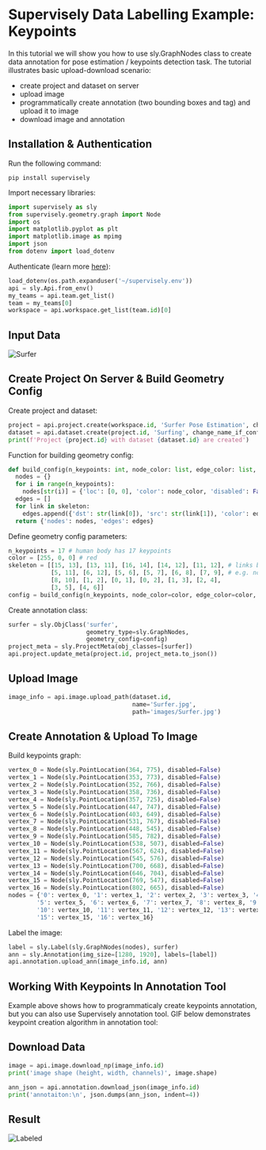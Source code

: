 # Supervisely Data Labelling Example: Keypoints

In this tutorial we will show you how to use sly.GraphNodes class to create data annotation for pose estimation / keypoints detection task. The tutorial illustrates basic upload-download scenario:

* create project and dataset on server
* upload image
* programmatically create annotation (two bounding boxes and tag) and upload it to image
* download image and annotation

## Installation & Authentication

Run the following command:
```
pip install supervisely
```

Import necessary libraries:

```python
import supervisely as sly
from supervisely.geometry.graph import Node
import os
import matplotlib.pyplot as plt
import matplotlib.image as mpimg
import json
from dotenv import load_dotenv
```

Authenticate (learn more [here](https://developer.supervise.ly/getting-started/first-steps/basics-of-authentication)):
```python
load_dotenv(os.path.expanduser('~/supervisely.env'))
api = sly.Api.from_env()
my_teams = api.team.get_list()
team = my_teams[0]
workspace = api.workspace.get_list(team.id)[0]
```

## Input Data
![Surfer](https://user-images.githubusercontent.com/91027877/211779545-83935382-b8a2-49cb-9156-3ce07f902399.jpg)

## Create Project On Server & Build Geometry Config

Create project and dataset:
```python
project = api.project.create(workspace.id, 'Surfer Pose Estimation', change_name_if_conflict=True)
dataset = api.dataset.create(project.id, 'Surfing', change_name_if_conflict=True)
print(f'Project {project.id} with dataset {dataset.id} are created')
```

Function for building geometry config:
```python
def build_config(n_keypoints: int, node_color: list, edge_color: list, skeleton: list):
  nodes = {}
  for i in range(n_keypoints):
    nodes[str(i)] = {'loc': [0, 0], 'color': node_color, 'disabled': False}
  edges = []
  for link in skeleton:
    edges.append({'dst': str(link[0]), 'src': str(link[1]), 'color': edge_color})
  return {'nodes': nodes, 'edges': edges}
```

Define geometry config parameters:
```python
n_keypoints = 17 # human body has 17 keypoints
color = [255, 0, 0] # red
skeleton = [[15, 13], [13, 11], [16, 14], [14, 12], [11, 12], # links between nodes
            [5, 11], [6, 12], [5, 6], [5, 7], [6, 8], [7, 9], # e.g. node 5 is linked to node 11
            [8, 10], [1, 2], [0, 1], [0, 2], [1, 3], [2, 4],
            [3, 5], [4, 6]]
config = build_config(n_keypoints, node_color=color, edge_color=color, skeleton=skeleton)
```

Create annotation class:
```python
surfer = sly.ObjClass('surfer',
                      geometry_type=sly.GraphNodes,
                      geometry_config=config)
project_meta = sly.ProjectMeta(obj_classes=[surfer])
api.project.update_meta(project.id, project_meta.to_json())
```

## Upload Image
```python
image_info = api.image.upload_path(dataset.id,
                                   name='Surfer.jpg',
                                   path='images/Surfer.jpg')
```
 
 ## Create Annotation & Upload To Image
 
 Build keypoints graph:
 ```python
 vertex_0 = Node(sly.PointLocation(364, 775), disabled=False)
vertex_1 = Node(sly.PointLocation(353, 773), disabled=False)
vertex_2 = Node(sly.PointLocation(352, 766), disabled=False)
vertex_3 = Node(sly.PointLocation(358, 736), disabled=False)
vertex_4 = Node(sly.PointLocation(357, 725), disabled=False)
vertex_5 = Node(sly.PointLocation(447, 747), disabled=False)
vertex_6 = Node(sly.PointLocation(403, 649), disabled=False)
vertex_7 = Node(sly.PointLocation(531, 767), disabled=False)
vertex_8 = Node(sly.PointLocation(448, 545), disabled=False)
vertex_9 = Node(sly.PointLocation(585, 782), disabled=False)
vertex_10 = Node(sly.PointLocation(538, 507), disabled=False)
vertex_11 = Node(sly.PointLocation(567, 624), disabled=False)
vertex_12 = Node(sly.PointLocation(545, 576), disabled=False)
vertex_13 = Node(sly.PointLocation(700, 668), disabled=False)
vertex_14 = Node(sly.PointLocation(646, 704), disabled=False)
vertex_15 = Node(sly.PointLocation(769, 547), disabled=False)
vertex_16 = Node(sly.PointLocation(802, 665), disabled=False)
nodes = {'0': vertex_0, '1': vertex_1, '2': vertex_2, '3': vertex_3, '4': vertex_4,
         '5': vertex_5, '6': vertex_6, '7': vertex_7, '8': vertex_8, '9': vertex_9,
         '10': vertex_10, '11': vertex_11, '12': vertex_12, '13': vertex_13, '14': vertex_14,
         '15': vertex_15, '16': vertex_16}
```
Label the image:
```python
label = sly.Label(sly.GraphNodes(nodes), surfer)
ann = sly.Annotation(img_size=[1280, 1920], labels=[label])
api.annotation.upload_ann(image_info.id, ann)
```

## Working With Keypoints In Annotation Tool

Example above shows how to programmaticaly create keypoints annotation, but you can also use Supervisely annotation tool.
GIF below demonstrates keypoint creation algorithm in annotation tool:

## Download Data

```python
image = api.image.download_np(image_info.id)
print('image shape (height, width, channels)', image.shape)

ann_json = api.annotation.download_json(image_info.id) 
print('annotaiton:\n', json.dumps(ann_json, indent=4))
```

## Result

![Labeled](https://user-images.githubusercontent.com/91027877/211782477-fa09bfbb-82b3-47ba-b86e-0187726e294f.jpg)
